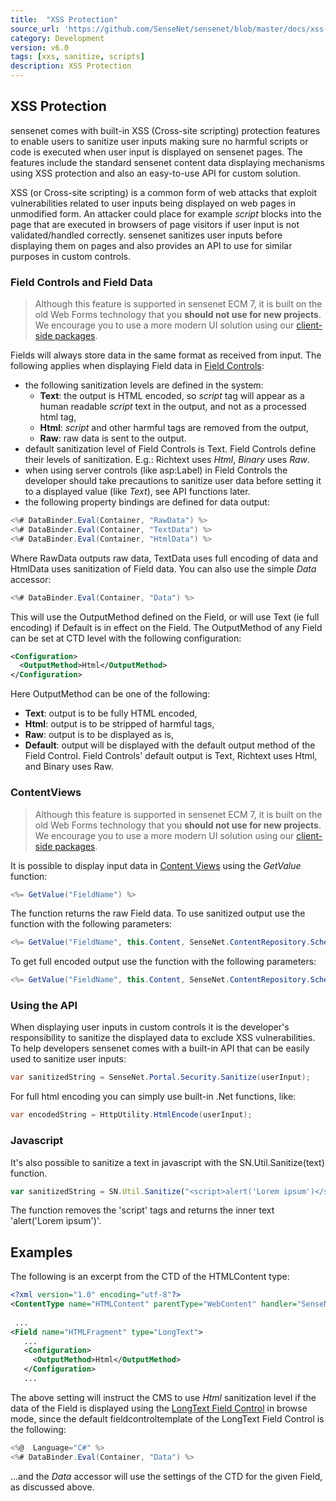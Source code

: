 ```yaml
---
title:  "XSS Protection"
source_url: 'https://github.com/SenseNet/sensenet/blob/master/docs/xss-protection.md'
category: Development
version: v6.0
tags: [xxs, sanitize, scripts]
description: XSS Protection
---
```


## XSS Protection

sensenet comes with built-in XSS (Cross-site scripting) protection features to enable users to sanitize user inputs making sure no harmful scripts or code is executed when user input is displayed on sensenet pages. The features include the standard sensenet content data displaying mechanisms using XSS protection and also an easy-to-use API for custom solution.

XSS (or Cross-site scripting) is a common form of web attacks that exploit vulnerabilities related to user inputs being displayed on web pages in unmodified form. An attacker could place for example *script* blocks into the page that are executed in browsers of page visitors if user input is not validated/handled correctly. sensenet sanitizes user inputs before displaying them on pages and also provides an API to use for similar purposes in custom controls.

### Field Controls and Field Data

> Although this feature is supported in sensenet ECM 7, it is built on the old Web Forms technology that you **should not use for new projects**. We encourage you to use a more modern UI solution using our [client-side packages](https://www.npmjs.com/org/sensenet).

Fields will always store data in the same format as received from input. The following applies when displaying Field data in [Field Controls](field-controls.md):

- the following sanitization levels are defined in the system:
    - **Text**: the output is HTML encoded, so *script* tag will appear as a human readable *script* text in the output, and not as a processed html tag,
    - **Html**: *script* and other harmful tags are removed from the output,
    - **Raw**: raw data is sent to the output.
- default sanitization level of Field Controls is Text. Field Controls define their levels of sanitization. E.g.: Richtext uses *Html*, *Binary* uses *Raw*.
- when using server controls (like asp:Label) in Field Controls the developer should take precautions to sanitize user data before setting it to a displayed value (like *Text*), see API functions later.
- the following property bindings are defined for data output:

```csharp
<%# DataBinder.Eval(Container, "RawData") %>
<%# DataBinder.Eval(Container, "TextData") %>
<%# DataBinder.Eval(Container, "HtmlData") %>
```

Where RawData outputs raw data, TextData uses full encoding of data and HtmlData uses sanitization of Field data. You can also use the simple *Data* accessor:

```csharp
<%# DataBinder.Eval(Container, "Data") %>
```

This will use the OutputMethod defined on the Field, or will use Text (ie full encoding) if Default is in effect on the Field. The OutputMethod of any Field can be set at CTD level with the following configuration:

```xml
<Configuration>
  <OutputMethod>Html</OutputMethod>
</Configuration>
```

Here OutputMethod can be one of the following:

- **Text**: output is to be fully HTML encoded,
- **Html**: output is to be stripped of harmful tags,
- **Raw**: output is to be displayed as is,
- **Default**: output will be displayed with the default output method of the Field Control. Field Controls' default output is Text, Richtext uses Html, and Binary uses Raw.

### ContentViews

> Although this feature is supported in sensenet ECM 7, it is built on the old Web Forms technology that you **should not use for new projects**. We encourage you to use a more modern UI solution using our [client-side packages](https://www.npmjs.com/org/sensenet).

It is possible to display input data in [Content Views](content-views.md) using the *GetValue* function:

```csharp
<%= GetValue("FieldName") %>
```

The function returns the raw Field data. To use sanitized output use the function with the following parameters:

```csharp
<%= GetValue("FieldName", this.Content, SenseNet.ContentRepository.Schema.OutputMethod.Html) %>
```

To get full encoded output use the function with the following parameters:

```csharp
<%= GetValue("FieldName", this.Content, SenseNet.ContentRepository.Schema.OutputMethod.Text) %>
```

### Using the API

When displaying user inputs in custom controls it is the developer's responsibility to sanitize the displayed data to exclude XSS vulnerabilities. To help developers sensenet comes with a built-in API that can be easily used to sanitize user inputs:

```csharp
var sanitizedString = SenseNet.Portal.Security.Sanitize(userInput);
```

For full html encoding you can simply use built-in .Net functions, like:

```csharp
var encodedString = HttpUtility.HtmlEncode(userInput);
```

### Javascript

It's also possible to sanitize a text in javascript with the SN.Util.Sanitize(text) function.

```js
var sanitizedString = SN.Util.Sanitize("<script>alert('Lorem ipsum')</script>");
```

The function removes the 'script' tags and returns the inner text 'alert('Lorem ipsum')'.

## Examples

The following is an excerpt from the CTD of the HTMLContent type:

```xml
<?xml version="1.0" encoding="utf-8"?>
<ContentType name="HTMLContent" parentType="WebContent" handler="SenseNet.ContentRepository.GenericContent" xmlns="http://schemas.sensenet.com/SenseNet/ContentRepository/ContentTypeDefinition">
 
 ...
<Field name="HTMLFragment" type="LongText">
   ...
   <Configuration>
     <OutputMethod>Html</OutputMethod>
   </Configuration> 
   ...
```

The above setting will instruct the CMS to use *Html* sanitization level if the data of the Field is displayed using the [LongText Field Control](longtext-fieldcontrol.md) in browse mode, since the default fieldcontroltemplate of the LongText Field Control is the following:

```csharp
<%@  Language="C#" %>
<%# DataBinder.Eval(Container, "Data") %>
```

...and the *Data* accessor will use the settings of the CTD for the given Field, as discussed above.
